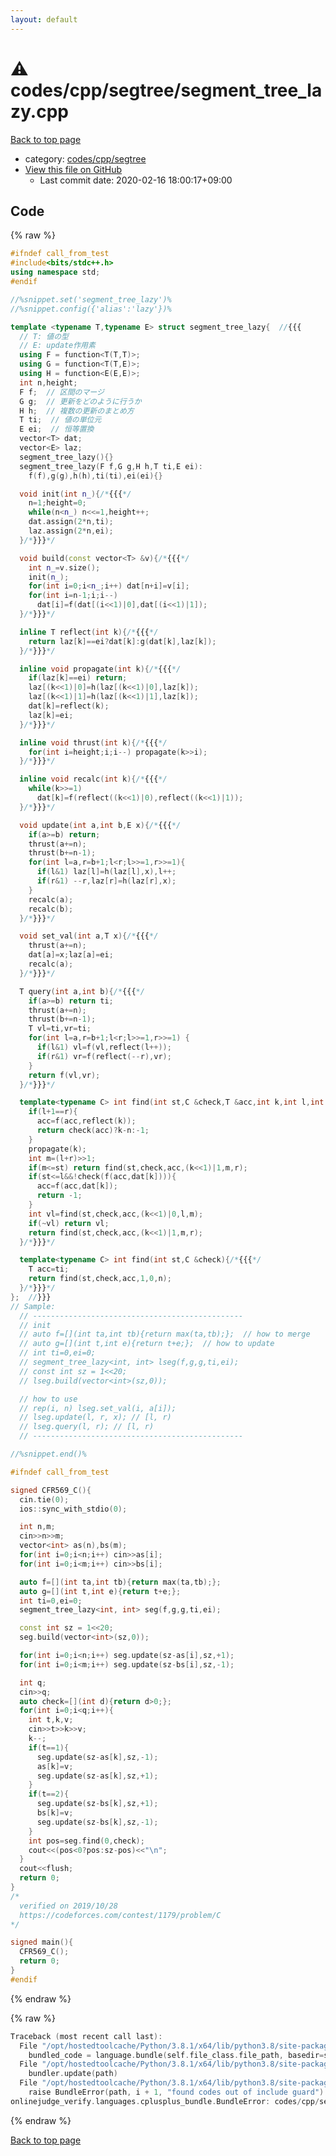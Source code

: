 ```yaml
---
layout: default
---
```


<!-- mathjax config similar to math.stackexchange -->
<script type="text/javascript" async
  src="https://cdnjs.cloudflare.com/ajax/libs/mathjax/2.7.5/MathJax.js?config=TeX-MML-AM_CHTML">
</script>
<script type="text/x-mathjax-config">
  MathJax.Hub.Config({
    TeX: { equationNumbers: { autoNumber: "AMS" }},
    tex2jax: {
      inlineMath: [ ['$','$'] ],
      processEscapes: true
    },
    "HTML-CSS": { matchFontHeight: false },
    displayAlign: "left",
    displayIndent: "2em"
  });
</script>

<script type="text/javascript" src="https://cdnjs.cloudflare.com/ajax/libs/jquery/3.4.1/jquery.min.js"></script>
<script src="https://cdn.jsdelivr.net/npm/jquery-balloon-js@1.1.2/jquery.balloon.min.js" integrity="sha256-ZEYs9VrgAeNuPvs15E39OsyOJaIkXEEt10fzxJ20+2I=" crossorigin="anonymous"></script>
<script type="text/javascript" src="../../../../assets/js/copy-button.js"></script>
<link rel="stylesheet" href="../../../../assets/css/copy-button.css" />


# :warning: codes/cpp/segtree/segment_tree_lazy.cpp

<a href="../../../../index.html">Back to top page</a>

* category: <a href="../../../../index.html#be3aa2b43feda595aa89da363e1e6700">codes/cpp/segtree</a>
* <a href="{{ site.github.repository_url }}/blob/master/codes/cpp/segtree/segment_tree_lazy.cpp">View this file on GitHub</a>
    - Last commit date: 2020-02-16 18:00:17+09:00




## Code

<a id="unbundled"></a>
{% raw %}
```cpp
#ifndef call_from_test
#include<bits/stdc++.h>
using namespace std;
#endif

//%snippet.set('segment_tree_lazy')%
//%snippet.config({'alias':'lazy'})%

template <typename T,typename E> struct segment_tree_lazy{  //{{{
  // T: 値の型
  // E: update作用素
  using F = function<T(T,T)>;
  using G = function<T(T,E)>;
  using H = function<E(E,E)>;
  int n,height;
  F f;  // 区間のマージ
  G g;  // 更新をどのように行うか
  H h;  // 複数の更新のまとめ方
  T ti;  // 値の単位元
  E ei;  // 恒等置換
  vector<T> dat;
  vector<E> laz;
  segment_tree_lazy(){}
  segment_tree_lazy(F f,G g,H h,T ti,E ei):
    f(f),g(g),h(h),ti(ti),ei(ei){}

  void init(int n_){/*{{{*/
    n=1;height=0;
    while(n<n_) n<<=1,height++;
    dat.assign(2*n,ti);
    laz.assign(2*n,ei);
  }/*}}}*/

  void build(const vector<T> &v){/*{{{*/
    int n_=v.size();
    init(n_);
    for(int i=0;i<n_;i++) dat[n+i]=v[i];
    for(int i=n-1;i;i--)
      dat[i]=f(dat[(i<<1)|0],dat[(i<<1)|1]);
  }/*}}}*/

  inline T reflect(int k){/*{{{*/
    return laz[k]==ei?dat[k]:g(dat[k],laz[k]);
  }/*}}}*/

  inline void propagate(int k){/*{{{*/
    if(laz[k]==ei) return;
    laz[(k<<1)|0]=h(laz[(k<<1)|0],laz[k]);
    laz[(k<<1)|1]=h(laz[(k<<1)|1],laz[k]);
    dat[k]=reflect(k);
    laz[k]=ei;
  }/*}}}*/

  inline void thrust(int k){/*{{{*/
    for(int i=height;i;i--) propagate(k>>i);
  }/*}}}*/

  inline void recalc(int k){/*{{{*/
    while(k>>=1)
      dat[k]=f(reflect((k<<1)|0),reflect((k<<1)|1));
  }/*}}}*/

  void update(int a,int b,E x){/*{{{*/
    if(a>=b) return;
    thrust(a+=n);
    thrust(b+=n-1);
    for(int l=a,r=b+1;l<r;l>>=1,r>>=1){
      if(l&1) laz[l]=h(laz[l],x),l++;
      if(r&1) --r,laz[r]=h(laz[r],x);
    }
    recalc(a);
    recalc(b);
  }/*}}}*/

  void set_val(int a,T x){/*{{{*/
    thrust(a+=n);
    dat[a]=x;laz[a]=ei;
    recalc(a);
  }/*}}}*/

  T query(int a,int b){/*{{{*/
    if(a>=b) return ti;
    thrust(a+=n);
    thrust(b+=n-1);
    T vl=ti,vr=ti;
    for(int l=a,r=b+1;l<r;l>>=1,r>>=1) {
      if(l&1) vl=f(vl,reflect(l++));
      if(r&1) vr=f(reflect(--r),vr);
    }
    return f(vl,vr);
  }/*}}}*/

  template<typename C> int find(int st,C &check,T &acc,int k,int l,int r){/*{{{*/
    if(l+1==r){
      acc=f(acc,reflect(k));
      return check(acc)?k-n:-1;
    }
    propagate(k);
    int m=(l+r)>>1;
    if(m<=st) return find(st,check,acc,(k<<1)|1,m,r);
    if(st<=l&&!check(f(acc,dat[k]))){
      acc=f(acc,dat[k]);
      return -1;
    }
    int vl=find(st,check,acc,(k<<1)|0,l,m);
    if(~vl) return vl;
    return find(st,check,acc,(k<<1)|1,m,r);
  }/*}}}*/

  template<typename C> int find(int st,C &check){/*{{{*/
    T acc=ti;
    return find(st,check,acc,1,0,n);
  }/*}}}*/
};  //}}}
// Sample:
  // -----------------------------------------------
  // init
  // auto f=[](int ta,int tb){return max(ta,tb);};  // how to merge
  // auto g=[](int t,int e){return t+e;};  // how to update
  // int ti=0,ei=0;
  // segment_tree_lazy<int, int> lseg(f,g,g,ti,ei);
  // const int sz = 1<<20;
  // lseg.build(vector<int>(sz,0));

  // how to use
  // rep(i, n) lseg.set_val(i, a[i]);
  // lseg.update(l, r, x); // [l, r)
  // lseg.query(l, r); // [l, r)
  // -----------------------------------------------

//%snippet.end()%

#ifndef call_from_test

signed CFR569_C(){
  cin.tie(0);
  ios::sync_with_stdio(0);

  int n,m;
  cin>>n>>m;
  vector<int> as(n),bs(m);
  for(int i=0;i<n;i++) cin>>as[i];
  for(int i=0;i<m;i++) cin>>bs[i];

  auto f=[](int ta,int tb){return max(ta,tb);};
  auto g=[](int t,int e){return t+e;};
  int ti=0,ei=0;
  segment_tree_lazy<int, int> seg(f,g,g,ti,ei);

  const int sz = 1<<20;
  seg.build(vector<int>(sz,0));

  for(int i=0;i<n;i++) seg.update(sz-as[i],sz,+1);
  for(int i=0;i<m;i++) seg.update(sz-bs[i],sz,-1);

  int q;
  cin>>q;
  auto check=[](int d){return d>0;};
  for(int i=0;i<q;i++){
    int t,k,v;
    cin>>t>>k>>v;
    k--;
    if(t==1){
      seg.update(sz-as[k],sz,-1);
      as[k]=v;
      seg.update(sz-as[k],sz,+1);
    }
    if(t==2){
      seg.update(sz-bs[k],sz,+1);
      bs[k]=v;
      seg.update(sz-bs[k],sz,-1);
    }
    int pos=seg.find(0,check);
    cout<<(pos<0?pos:sz-pos)<<"\n";
  }
  cout<<flush;
  return 0;
}
/*
  verified on 2019/10/28
  https://codeforces.com/contest/1179/problem/C
*/

signed main(){
  CFR569_C();
  return 0;
}
#endif

```
{% endraw %}

<a id="bundled"></a>
{% raw %}
```cpp
Traceback (most recent call last):
  File "/opt/hostedtoolcache/Python/3.8.1/x64/lib/python3.8/site-packages/onlinejudge_verify/docs.py", line 347, in write_contents
    bundled_code = language.bundle(self.file_class.file_path, basedir=self.cpp_source_path)
  File "/opt/hostedtoolcache/Python/3.8.1/x64/lib/python3.8/site-packages/onlinejudge_verify/languages/cplusplus.py", line 68, in bundle
    bundler.update(path)
  File "/opt/hostedtoolcache/Python/3.8.1/x64/lib/python3.8/site-packages/onlinejudge_verify/languages/cplusplus_bundle.py", line 151, in update
    raise BundleError(path, i + 1, "found codes out of include guard")
onlinejudge_verify.languages.cplusplus_bundle.BundleError: codes/cpp/segtree/segment_tree_lazy.cpp: line 5: found codes out of include guard

```
{% endraw %}

<a href="../../../../index.html">Back to top page</a>

